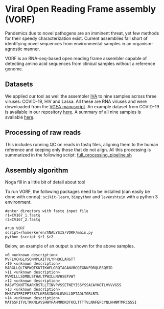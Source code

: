 # Viral Open Reading Frame assembly (VORF)

Pandemics due to novel pathogens are an imminent threat, yet few methods for their speedy characterization exist. Current assemblies fall short of identifying novel sequences from environmental samples in an organism-agnostic manner.

VORF is an RNA-seq-based open reading frame assembler capable of detecting amino acid sequences from clinical samples without a reference genome. 

## Datasets 

We applied our tool as well the assembler [IVA](https://github.com/sanger-pathogens/iva) to nine samples across three viruses: COVID-19, HIV and Lassa. All these are RNA viruses and were downloaded from the [VGEA manuscript](https://figshare.com/articles/dataset/VGEA_A_snakemake_pipeline_for_RNA_virus_genome_assembly_from_next_generation_sequencing_data/13009997/3). An example dataset from COVID-19 is available in our repository [here](data). A summary of all nine samples is available [here](https://docs.google.com/spreadsheets/d/1zvgPzrfHkJR6LYx6D1xI5kHnIWBcRBKIrzlMGILYPk4/edit?usp=sharing).  

## Processing of raw reads 

This includes running QC on reads in fastq files, aligning them to the human reference and keeping only those that do not align. All this processing is summarized in the following script: [full_processing_pipeline.sh](processing/full_processing_pipeline.sh)

## Assembly algorithm 

Noga fill in a little bit of detail about tool 

To run VORF, the following packages need to be installed (can easily be done with conda): ```scikit-learn```, ```biopython``` and ```levenshtein``` with a python 3 environment. 

```
#enter directory with fastq input file 
r1=CV167_1.fastq
r2=CV167_2.fastq

#run VORF 
script=/home/keren/ANALYSIS/VORF/main.py
python $script $r1 $r2 
```
Below, an example of an output is shown for the above samples. 

```
>0 <unknown description>
MVFLVCHGLVSCNNPLAITVLYPHQCLARGTT
>10 <unknown description>
MARGLLQLTNPWQTKNTIKWFLGRQTAGANVRCQEGNNPDRQLRSQMID
>11 <unknown description>
MVWILLLSDMDLSTHALTPWILLNVHSEFVWT
>12 <unknown description>
MASVTSKNTTKARKRSTLLTINVPVSSETNEYISSYSSACAYKGTLVVVVGSS
>13 <unknown description>
MHSTATPRIPPTSSTLKPASINGNLGVKLLDFTADLTGRLRTL
>14 <unknown description>
MATSSFITVLTKKNLAVSHWYFAHMRDKDTKCLTTTTVLNAFEFCYQLNHNMTMRCSSSI
```
